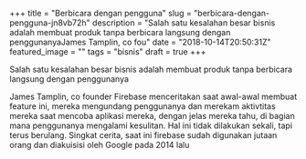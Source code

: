 +++
title = "Berbicara dengan pengguna"
slug = "berbicara-dengan-pengguna-jn8vb72h"
description = "Salah satu kesalahan besar bisnis adalah membuat produk tanpa berbicara langsung dengan penggunanyaJames Tamplin, co fou"
date = "2018-10-14T20:50:31Z"
featured_image = ""
tags = "bisnis"
draft = true
+++ 
 
Salah satu kesalahan besar bisnis adalah membuat produk tanpa berbicara langsung dengan penggunanya

James Tamplin, co founder Firebase menceritakan saat awal-awal membuat feature ini, mereka mengundang penggunanya dan merekam aktivtitas mereka saat mencoba aplikasi mereka, dengan jelas mereka tahu, di bagian mana penggunanya mengalami kesulitan. Hal ini tidak dilakukan sekali, tapi terus berulang. Singkat cerita, saat ini firebase sudah digunakan jutaan orang dan diakuisisi oleh Google pada 2014 lalu